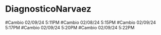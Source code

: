 # DiagnosticoNarvaez
#Cambio 02/09/24 5:11PM
#Cambio 02/08/24 5:15PM
#Cambio 02/09/24 5:17PM
#Cambio 02/09/24 5:20PM
#Cambio 02/09/24 5:22PM